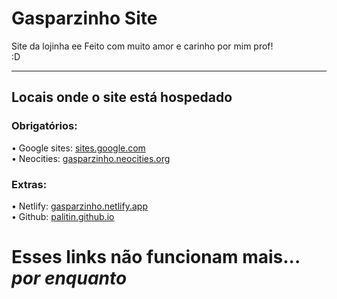 # Gasparzinho Site
Site da lojinha ee
Feito com muito amor e carinho por mim prof!   
:D   
- - -
## Locais onde o site está hospedado
### Obrigatórios:
• Google sites: [sites.google.com](https://sites.google.com/view/gasparzinho/index)   
• Neocities: [gasparzinho.neocities.org](https://gasparzinho.neocities.org)
### Extras:
• Netlify: [gasparzinho.netlify.app](https://gasparzinho.netlify.app)   
• Github: [palitin.github.io](https://palitin.github.io/gasparzinho/)   
# Esses links não funcionam mais... *por enquanto*
